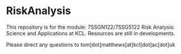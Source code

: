 # RiskAnalysis
This repository is for the module: 7SSGN122/7SSG5122 Risk Analysis: Science and Applications at KCL. Resources are still in developments. 

Please direct any questions to tom[dot]matthews[at]kcl[dot]ac[dot]uk
